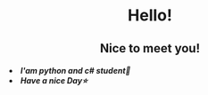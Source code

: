 <h1 align="center">Hello!</h1>
<h2 align="center">Nice to meet you!</h2>
<h5>
<li>I'am python and c# student👤</li>
<li>Have a nice Day⭐</li>
</h5>

